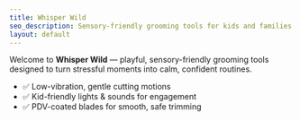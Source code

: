 ```yaml
---
title: Whisper Wild
seo_description: Sensory-friendly grooming tools for kids and families.
layout: default
---
```


Welcome to **Whisper Wild** — playful, sensory-friendly grooming tools designed to turn stressful moments into calm, confident routines.

- ✅ Low-vibration, gentle cutting motions  
- ✅ Kid-friendly lights & sounds for engagement  
- ✅ PDV-coated blades for smooth, safe trimming
